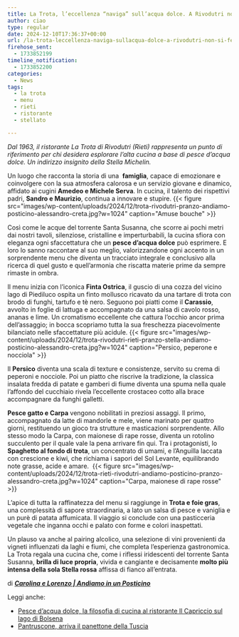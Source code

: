 ```yaml
---
title: La Trota, l’eccellenza “naviga” sull’acqua dolce. A Rivodutri non si ferma il viaggio di gusto
author: ciao
type: regular
date: 2024-12-10T17:36:37+00:00
url: /la-trota-leccellenza-naviga-sullacqua-dolce-a-rivodutri-non-si-ferma-il-viaggio-di-gusto/
firehose_sent:
  - 1733852199
timeline_notification:
  - 1733852200
categories:
  - News
tags:
  - la trota
  - menu
  - rieti
  - ristorante
  - stellato

---
```

_Dal 1963, il ristorante La Trota di Rivodutri (Rieti) rappresenta un punto di riferimento per chi desidera esplorare l&#8217;alta cucina a base di pesce d’acqua dolce._ _Un indirizzo insignito della Stella Michelin._

Un luogo che racconta la storia di una&nbsp; **famiglia**, capace di emozionare e coinvolgere con la sua atmosfera calorosa e un servizio giovane e dinamico, affidato ai cugini **Amedeo e Michele Serva**. In cucina, il talento dei rispettivi padri, **Sandro e Maurizio**, continua a innovare e stupire.
{{< figure src="images/wp-content/uploads/2024/12/trota-rivodutri-pranzo-andiamo-posticino-alessandro-creta.jpg?w=1024" caption="Amuse bouche" >}}
 

Così come le acque del torrente Santa Susanna, che scorre ai pochi metri dai nostri tavoli, silenziose, cristalline e imperturbabili, la cucina sfiora con eleganza ogni sfaccettatura che un **pesce d’acqua dolce** può esprimere. E loro lo sanno raccontare al suo meglio, valorizzandone ogni accento in un sorprendente menu che diventa un tracciato integrale e conclusivo alla ricerca di quel gusto e quell’armonia che riscatta materie prime da sempre rimaste in ombra.  
  
Il menu inizia con l’iconica **Finta Ostrica**, il guscio di una cozza del vicino lago di Piediluco ospita un finto mollusco ricavato da una tartare di trota con brodo di funghi, tartufo e tè nero. Seguono poi piatti come il **Carassio**, avvolto in foglie di lattuga e accompagnato da una salsa di cavolo rosso, ananas e lime. Un cromatismo eccellente che cattura l’occhio ancor prima dell’assaggio; in bocca scopriamo tutta la sua freschezza piacevolmente bilanciato nelle sfaccettature più acidule.
{{< figure src="images/wp-content/uploads/2024/12/trota-rivodutri-rieti-pranzo-stella-andiamo-posticino-alessandro-creta.jpg?w=1024" caption="Persico, peperone e nocciola" >}}
 

Il **Persico** diventa una scala di texture e consistenze, servito su crema di peperoni e nocciole. Poi un piatto che riscrive la tradizione, la classica insalata fredda di patate e gamberi di fiume diventa una spuma nella quale l’affondo del cucchiaio rivela l’eccellente crostaceo cotto alla brace&nbsp; accompagnare da funghi galletti.

**Pesce gatto e Carpa** vengono nobilitati in preziosi assaggi. Il primo, accompagnato da latte di mandorle e mele, viene marinato per quattro giorni, restituendo un gioco tra strutture e masticazioni sorprendente. Allo stesso modo la Carpa, con maionese di rape rosse, diventa un rotolino succulento per il quale vale la pena arrivare fin qui. Tra i protagonisti, lo **Spaghetto al fondo di trota**, un concentrato di umami, e l’Anguilla laccata con crescione e kiwi, che richiama i sapori del Sol Levante, equilibrando note grasse, acide e amare.&nbsp;
{{< figure src="images/wp-content/uploads/2024/12/trota-rieti-rivodutri-andiamo-posticino-pranzo-alessandro-creta.jpg?w=1024" caption="Carpa, maionese di rape rosse" >}}
 

L’apice di tutta la raffinatezza del menu si raggiunge in **Trota e foie gras**, una complessità di sapore straordinaria, a lato un salsa di pesce e vaniglia e un purè di patata affumicata. Il viaggio si conclude con una pasticceria vegetale che inganna occhi e palato con forme e colori inaspettati.  
  
Un plauso va anche al pairing alcolico, una selezione di vini provenienti da vigneti influenzati da laghi e fiumi, che completa l’esperienza gastronomica. La Trota regala una cucina che, come i riflessi iridescenti del torrente Santa Susanna, **brilla di luce propria**, vivida e cangiante e decisamente **molto più intensa della sola Stella rossa** affissa di fianco all’entrata.

di <a href="https://www.instagram.com/andiamoinunposticino/" target="_blank" rel="noreferrer noopener"><strong><em>Carolina e Lorenzo | Andiamo in un Posticino</em></strong></a>

Leggi anche:

<ul class="wp-block-list">
  <li>
    <a href="https://aleepepecom.wordpress.com/2024/12/09/pesce-di-lago-a-grotte-di-castro-piu-che-un-capriccio-e-una-filosofia/" target="_blank" rel="noreferrer noopener">Pesce d&#8217;acqua dolce, la filosofia di cucina al ristorante Il Capriccio sul lago di Bolsena</a>
  </li>
  <li>
    <a href="https://aleepepecom.wordpress.com/2024/12/05/nasce-il-panettone-della-tuscia-per-natale-arriva-il-pantruscone/" target="_blank" rel="noreferrer noopener">Pantruscone, arriva il panettone della Tuscia</a>
  </li>
</ul>